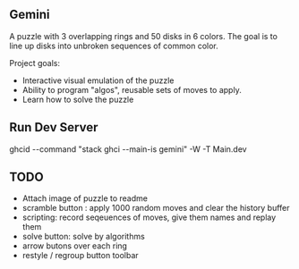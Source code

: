 ## Gemini 
A puzzle with 3 overlapping rings and 50 disks in 6 colors. The goal is to line up disks into unbroken sequences of common color.

Project goals:
- Interactive visual emulation of the puzzle
- Ability to program "algos", reusable sets of moves to apply.
- Learn how to solve the puzzle

## Run Dev Server
ghcid --command "stack ghci --main-is gemini" -W -T Main.dev

## TODO
- Attach image of puzzle to readme
- scramble button : apply 1000 random moves and clear the history buffer
- scripting: record seqeuences of moves, give them names and replay them
- solve button: solve by algorithms
- arrow butons over each ring
- restyle / regroup button toolbar
